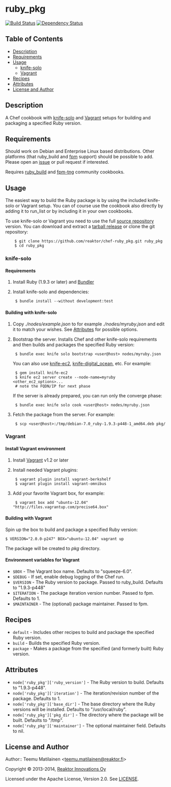 ruby_pkg
========

[![Build Status](https://travis-ci.org/reaktor/chef-ruby_pkg.png?branch=master)](https://travis-ci.org/reaktor/chef-ruby_pkg)
[![Dependency Status](https://gemnasium.com/tmatilai/chef-ruby_pkg.png)](https://gemnasium.com/reaktor/chef-ruby_pkg)

Table of Contents
-----------------

* [Description](#description)
* [Requirements](#requirements)
* [Usage](#usage)
    * [knife-solo](#knife-solo)
    * [Vagrant](#vagrant)
* [Recipes](#recipes)
* [Attributes](#attributes)
* [License and Author](#license-and-author)

Description
-----------

A Chef cookbook with [knife-solo](http://matschaffer.github.io/knife-solo/) and [Vagrant](http://www.vagrantup.com/) setups for building and packaging a specified Ruby version.

Requirements
------------

Should work on Debian and Enterprise Linux based distributions. Other platforms (that ruby_build and [fpm](https://github.com/jordansissel/fpm) support) should be possible to add. Please open an [issue](https://github.com/reaktor/chef-ruby_pkg/issues) or pull request if interested.

Requires [ruby_build](http://community.opscode.com/cookbooks/ruby_build) and [fpm-tng](http://community.opscode.com/cookbooks/fpm-tng) community cookbooks.

Usage
-----

The easiest way to build the Ruby package is by using the included knife-solo or Vagrant setup. You can of course use the cookbook also directly by adding it to run_list or by including it in your own cookbooks.

To use knife-solo or Vagrant you need to use the full [source repository](https://github.com/reaktor/chef-ruby_pkg) version. You can download and extract a [tarball release](https://github.com/reaktor/chef-ruby_pkg/tags) or clone the git repository:

        $ git clone https://github.com/reaktor/chef-ruby_pkg.git ruby_pkg
        $ cd ruby_pkg

### knife-solo

#### Requirements

1. Install Ruby (1.9.3 or later) and [Bundler](http://gembundler.com/)
2. Install knife-solo and dependencies:

        $ bundle install --without development:test

#### Building with knife-solo

1. Copy _./nodes/example.json_ to for example _./nodes/myruby.json_ and edit it to match your wishes. See [Attributes](#attributes) for possible options.
2. Bootstrap the server. Installs Chef and other knife-solo requirements and then builds and packages the specified Ruby version:

        $ bundle exec knife solo bootstrap <user@host> nodes/myruby.json

    You can also use [knife-ec2](https://github.com/opscode/knife-ec2), [knife-digital_ocean](https://github.com/rmoriz/knife-digital_ocean), etc. For example:

        $ gem install knife-ec2
        $ knife ec2 server create --node-name=myruby <other_ec2_options>...
        # note the FQDN/IP for next phase

    If the server is already prepared, you can run only the converge phase:

        $ bundle exec knife solo cook <user@host> nodes/myruby.json

3. Fetch the package from the server. For example:

        $ scp <user@host>:/tmp/debian-7.0_ruby-1.9.3-p448-1_amd64.deb pkg/

### Vagrant

#### Install Vagrant environment

1. Install [Vagrant](http://downloads.vagrantup.com/) v1.2 or later
2. Install needed Vagrant plugins:

        $ vagrant plugin install vagrant-berkshelf
        $ vagrant plugin install vagrant-omnibus

3. Add your favorite Vagrant box, for example:

        $ vagrant box add "ubuntu-12.04" "http://files.vagrantup.com/precise64.box"

#### Building with Vagrant

Spin up the box to build and package a specified Ruby version:

    $ VERSION="2.0.0-p247" BOX="ubuntu-12.04" vagrant up

The package will be created to _pkg_ directory.

#### Environment variables for Vagrant

  * `$BOX` - The Vagrant box name. Defaults to "squeeze-6.0".
  * `$DEBUG` - If set, enable debug logging of the Chef run.
  * `$VERSION` - The Ruby version to package. Passed to ruby_build. Defaults
    to "1.9.3-p448"
  * `$ITERATION` - The package iteration version number. Passed to fpm.
    Defaults to 1.
  * `$MAINTAINER` - The (optional) package maintainer. Passed to fpm.

Recipes
-------

  * `default` - Includes other recipes to build and package the specified Ruby version.
  * `build` - Builds the specified Ruby version.
  * `package` - Makes a package from the specified (and formerly built) Ruby version.

Attributes
----------

  * `node['ruby_pkg']['ruby_version']` - The Ruby version to build. Defaults to "1.9.3-p448".
  * `node['ruby_pkg']['iteration']` - The iteration/revision number of the package. Defaults to 1.
  * `node['ruby_pkg']['base_dir']` - The base directory where the Ruby versions will be installed. Defaults to "/usr/local/ruby".
  * `node['ruby_pkg']['pkg_dir']` - The directory where the package will be built. Defaults to "/tmp".
  * `node['ruby_pkg']['maintainer']` - The optional maintainer field. Defaults to nil.

License and Author
------------------

Author:: Teemu Matilainen <<teemu.matilainen@reaktor.fi>>

Copyright © 2013-2014, [Reaktor Innovations Oy](http://reaktor.fi/en)

Licensed under the Apache License, Version 2.0. See [LICENSE](LICENSE).
